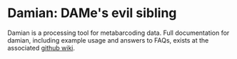 # Damian: DAMe's evil sibling

Damian is a processing tool for metabarcoding data. Full documentation for damian, including example usage and answers to FAQs, exists at the associated [github wiki](https://github.com/shyamsg/Damian/wiki).
